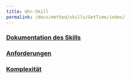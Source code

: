 ```yaml
---
title: Uhr-Skill
permalink: /docs/method/skills/GetTime/index/
---
```


### [Dokumentation des Skills](./doc/)
### [Anforderungen](requirements.md)
### [Komplexität](complexity.md)